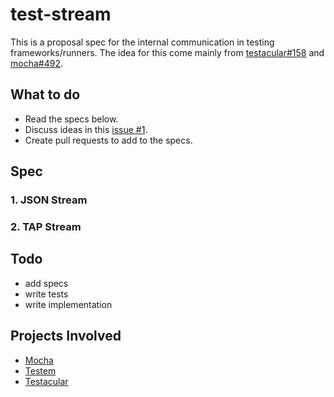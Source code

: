 # test-stream

This is a proposal spec for the internal communication in testing frameworks/runners. 
The idea for this come mainly from [testacular#158] and [mocha#492].


## What to do

* Read the specs below.
* Discuss ideas in this [issue #1].
* Create pull requests to add to the specs.

## Spec

### 1. JSON Stream


### 2. TAP Stream



## Todo

* add specs
* write tests
* write implementation


## Projects Involved

* [Mocha]
* [Testem]
* [Testacular] 



[Mocha]: https://github.com/visionmedia/mocha
[Testem]: https://github.com/airportyh/testem
[Testacular]: https://github.com/
[issue #1]: https://github.com/Dignifiedquire/test-stream/issues/1
[testacular#158]: https://github.com/vojtajina/testacular/issues/158
[mocha#492]: https://github.com/visionmedia/mocha/issues/492
